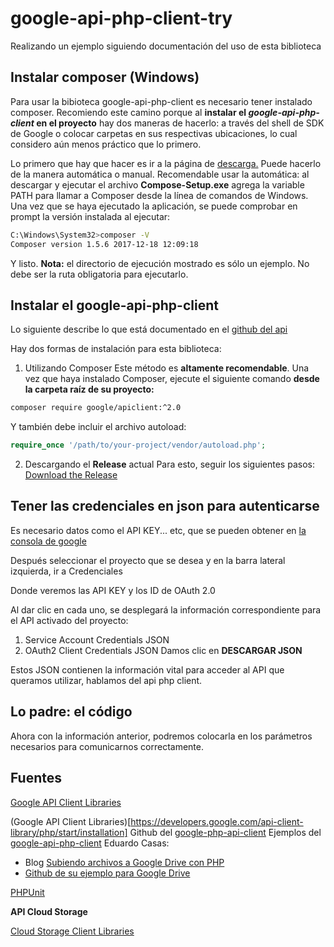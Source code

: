 # google-api-php-client-try
Realizando un ejemplo siguiendo documentación del uso de esta biblioteca

## Instalar composer (Windows)

Para usar la bibioteca google-api-php-client es necesario tener instalado composer. Recomiendo este camino porque al **instalar el _google-api-php-client_ en el proyecto** hay dos maneras de hacerlo: a través del shell de SDK de Google o colocar carpetas en sus respectivas ubicaciones, lo cual considero aún menos práctico que lo primero. 

Lo primero que hay que hacer es ir a la página de [descarga.](https://getcomposer.org/doc/00-intro.md#installation-windows) Puede hacerlo de la manera automática o manual. Recomendable usar la automática: al descargar y ejecutar el archivo **Compose-Setup.exe** agrega la variable PATH para llamar a Composer desde la línea de comandos de Windows. Una vez que se haya ejecutado la aplicación, se puede comprobar en prompt la versión instalada al ejecutar:

```bash
C:\Windows\System32>composer -V
Composer version 1.5.6 2017-12-18 12:09:18
```
Y listo. 
**Nota:** el directorio de ejecución mostrado es sólo un ejemplo. No debe ser la ruta obligatoria para ejecutarlo.

## Instalar el google-api-php-client

Lo siguiente describe lo que está documentado en el [github del api](https://github.com/google/google-api-php-client)

Hay dos formas de instalación para esta biblioteca:
1. Utilizando Composer
Este método es **altamente recomendable**. Una vez que haya instalado Composer, ejecute el siguiente comando **desde la carpeta raíz de su proyecto:**

~~~bash
composer require google/apiclient:^2.0
~~~

Y también debe incluir el archivo autoload:
~~~php
require_once '/path/to/your-project/vendor/autoload.php';
~~~

2. Descargando el **Release** actual
Para esto, seguir los siguientes pasos: [Download the Release](https://github.com/google/google-api-php-client#download-the-release)

## Tener las credenciales en json para autenticarse

Es necesario datos como el API KEY... etc, que se pueden obtener en [la consola de google](http://developers.google.com/console)

Después seleccionar el proyecto que se desea y en la barra lateral izquierda, ir a Credenciales [](img/credenciales.png) 

Donde veremos las API KEY y los ID de OAuth 2.0 [](img/ClientSecret.png)

Al dar clic en cada uno, se desplegará la información correspondiente para el API activado del proyecto:

1. Service Account Credentials JSON
2. OAuth2 Client Credentials JSON [](oauth.png)
Damos clic en **DESCARGAR JSON**

Estos JSON contienen la información vital para acceder al API que queramos utilizar, hablamos del api php client.

## Lo padre: el código

Ahora con la información anterior, podremos colocarla en los parámetros necesarios para comunicarnos correctamente.

## Fuentes

[Google API Client Libraries](https://developers.google.com/api-client-library/)

(Google API Client Libraries)[https://developers.google.com/api-client-library/php/start/installation]
Github del [google-php-api-client](https://github.com/google/google-api-php-client)
Ejemplos del [google-api-php-client](https://github.com/google/google-api-php-client/tree/master/examples)
Eduardo Casas:
* Blog [Subiendo archivos a Google Drive con PHP](https://www.eduardocasas.com/es/blog/05-12-2012/subiendo-archivos-a-google-drive-con-php)
* [Github de su ejemplo para Google Drive](https://github.com/eduardocasas/Google-Drive-PHP-API-Simple-App-Example/tree/master/google-api-php-client)

[PHPUnit](https://phpunit.de/getting-started-with-phpunit.html)

**API Cloud Storage**

[Cloud Storage Client Libraries](https://cloud.google.com/storage/docs/reference/libraries#client-libraries-install-php)


